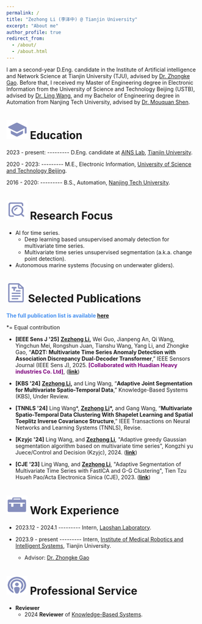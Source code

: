 ```yaml
---
permalink: /
title: "Zezhong Li (李泽中) @ Tianjin University"
excerpt: "About me"
author_profile: true
redirect_from: 
  - /about/
  - /about.html
---
```


I am a second-year D.Eng. candidate in the Institute of Artificial intelligence and Network Science at Tianjin University (TJU), advised by [Dr. Zhongke Gao](https://ains.tju.edu.cn/info/1052/1057.htm). Before that, I received my Master of Engineering degree in Electronic Information from the University of Science and Technology Beijing (USTB), advised by [Dr. Ling Wang](https://faculty.ustb.edu.cn/LingWang1/zh_CN/index/77379/list/index.htm), and my Bachelor of Engineering degree in Automation from Nanjing Tech University, advised by [Dr. Mouquan Shen](https://eecs.njtech.edu.cn/info/1129/4881.htm). 


# <img src="../images/education_icon.png" width="55" height="50"> Education

2023 - present:  ---------  D.Eng. candidate at [AINS Lab](https://ains.tju.edu.cn/index.htm), [Tianjin University](https://www.tju.edu.cn/). 

2020 - 2023: --------- M.E., Electronic Information, [University of Science and Technology Beijing](https://www.ustb.edu.cn/).

2016 - 2020:      ---------  B.S., Automation, [Nanjing Tech University](https://www.njtech.edu.cn/).


<img src="../images/focus_icon.png" width="55" height="50"> Research Focus
======
- AI for time series.
  - Deep learning based unsupervised anomaly detection for multivariate time series. 
  - Multivariate time series unsupervised segmentation (a.k.a. change point detection).
- Autonomous marine systems (focusing on underwater gliders).

<img src="../images/paper_icon.png" width="50" height="50"> Selected Publications
======

<span style="color:rgb(72, 145, 240)">**The full publication list is available [here](https://lzz19980125.github.io/publications/)**</span>

*= Equal contribution

- **[IEEE Sens J '25]** **<u>Zezhong Li</u>,** Wei Guo, Jianpeng An, Qi Wang, Yingchun Mei, Rongshun Juan, Tianshu Wang, Yang Li, and Zhongke Gao, “**AD2T: Multivariate Time Series Anomaly Detection with Association Discrepancy Dual-Decoder Transformer**,” IEEE Sensors Journal (IEEE Sens J), 2025. <span style="color:rgb(124,0,124)">**[Collaborated with Huadian Heavy industries Co. Ltd]**</span>, ([**link**](https://ieeexplore.ieee.org/document/10906418))

- **[KBS '24]** **<u>Zezhong Li</u>,** and Ling Wang, “**Adaptive Joint Segmentation for Multivariate Spatio-Temporal Data**,” Knowledge-Based Systems (KBS), Under Review.

- **[TNNLS '24]** Ling Wang\*, **<u>Zezhong Li</u>\*,** and Gang Wang, “**Multivariate Spatio-Temporal Data Clustering With Shapelet Learning and Spatial Toeplitz Inverse Covariance Structure**,” IEEE Transactions on Neural Networks and Learning Systems (TNNLS), Revise.

- **[Kzyjc '24]** Ling Wang, and **<u>Zezhong Li</u>**, "Adaptive greedy Gaussian segmentation algorithm based on multivariate time series", Kongzhi yu Juece/Control and Decision (Kzyjc), 2024. ([**link**](http://kzyjc.alljournals.cn/kzyjc/article/abstract/20240224?st=search))

- **[CJE '23]** Ling Wang, and **<u>Zezhong Li</u>**, "Adaptive Segmentation of Multivariate Time Series with FastICA and G-G Clustering", Tien Tzu Hsueh Pao/Acta Electronica Sinica (CJE), 2023. ([**link**](https://www.ejournal.org.cn/CN/10.12263/DZXB.20220649))


# <img src="../images/work_icon.jpg" width="55" height="50"> Work Experience

- 2023.12 - 2024.1 --------- Intern, [Laoshan Laboratory](https://www.lsnl.cn/).    

- 2023.9 - present --------- Intern, [Institute of Medical Robotics and Intelligent Systems](https://imris.tju.edu.cn/), Tianjin University. 
  - Advisor: [Dr. Zhongke Gao](https://imris.tju.edu.cn/info/1061/1231.htm)


# <img src="../images/service.png" width="55" height="50"> Professional Service

- **Reviewer**
  - 2024 **Reviewer** of <span style="color:rgb(95,181,206)">[Knowledge-Based Systems](https://lzz19980125.github.io/files/Certificate_KBS_reviewer.pdf)</span>.
